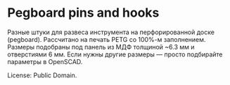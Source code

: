 # Pegboard pins and hooks

Разные штуки для развеса инструмента на перфорированной доске (pegboard).
Рассчитано на печать PETG со 100%-м заполнением. Размеры подобраны под панель
из МДФ толщиной ~6.3 мм и отверстиями 6 мм. Если нужны другие размеры — просто
подбирайте параметры в OpenSCAD.


License: Public Domain.

